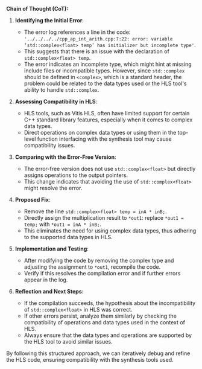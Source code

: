 **Chain of Thought (CoT):**

1. **Identifying the Initial Error**: 
   - The error log references a line in the code: `'../../../../cpp_ap_int_arith.cpp:7:22: error: variable ‘std::complex<float> temp’ has initializer but incomplete type'`.
   - This suggests that there is an issue with the declaration of `std::complex<float> temp`.
   - The error indicates an incomplete type, which might hint at missing include files or incompatible types. However, since `std::complex` should be defined in `<complex>`, which is a standard header, the problem could be related to the data types used or the HLS tool's ability to handle `std::complex`.

2. **Assessing Compatibility in HLS**:
   - HLS tools, such as Vitis HLS, often have limited support for certain C++ standard library features, especially when it comes to complex data types.
   - Direct operations on complex data types or using them in the top-level function interfacing with the synthesis tool may cause compatibility issues.

3. **Comparing with the Error-Free Version**:
   - The error-free version does not use `std::complex<float>` but directly assigns operations to the output pointers.
   - This change indicates that avoiding the use of `std::complex<float>` might resolve the error.

4. **Proposed Fix**:
   - Remove the line `std::complex<float> temp = inA * inB;`.
   - Directly assign the multiplication result to `*out1`: replace `*out1 = temp;` with `*out1 = inA * inB;`.
   - This eliminates the need for using complex data types, thus adhering to the supported data types in HLS.

5. **Implementation and Testing**:
   - After modifying the code by removing the complex type and adjusting the assignment to `*out1`, recompile the code.
   - Verify if this resolves the compilation error and if further errors appear in the log.

6. **Reflection and Next Steps**:
   - If the compilation succeeds, the hypothesis about the incompatibility of `std::complex<float>` in HLS was correct.
   - If other errors persist, analyze them similarly by checking the compatibility of operations and data types used in the context of HLS.
   - Always ensure that the data types and operations are supported by the HLS tool to avoid similar issues.

By following this structured approach, we can iteratively debug and refine the HLS code, ensuring compatibility with the synthesis tools used.